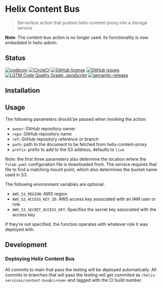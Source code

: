 # Helix Content Bus

> Serverless action that pushes helix-content-proxy into a storage service

**Note**: The content-bus action is no longer used. its functionality is now embedded in helix-admin.

## Status
[![codecov](https://img.shields.io/codecov/c/github/adobe/helix-content-bus.svg)](https://codecov.io/gh/adobe/helix-content-bus)
[![CircleCI](https://img.shields.io/circleci/project/github/adobe/helix-content-bus.svg)](https://circleci.com/gh/adobe/helix-content-bus)
[![GitHub license](https://img.shields.io/github/license/adobe/helix-content-bus.svg)](https://github.com/adobe/helix-content-bus/blob/main/LICENSE.txt)
[![GitHub issues](https://img.shields.io/github/issues/adobe/helix-content-bus.svg)](https://github.com/adobe/helix-content-bus/issues)
[![LGTM Code Quality Grade: JavaScript](https://img.shields.io/lgtm/grade/javascript/g/adobe/helix-content-bus.svg?logo=lgtm&logoWidth=18)](https://lgtm.com/projects/g/adobe/helix-content-bus)
[![semantic-release](https://img.shields.io/badge/%20%20%F0%9F%93%A6%F0%9F%9A%80-semantic--release-e10079.svg)](https://github.com/semantic-release/semantic-release)

## Installation

## Usage

The following parameters should be passed when invoking the action:
- `owner`: GitHub repository owner
- `repo`: GitHub repository name
- `ref`: GitHub repository reference or branch
- `path`: path to the document to be fetched from helix-content-proxy
- `prefix`: prefix to add to the S3 address, defaults to `live`

Note: the first three parameters also determine the location where the `fstab.yaml` configuration file is downloaded from.
The service requires that file to find a matching mount point, which also determines the bucket name used in S3.

The following environment variables are optional:
- `AWS_S3_REGION`: AWS region
- `AWS_S3_ACCESS_KEY_ID`: AWS access key associated with an IAM user or role
- `AWS_S3_SECRET_ACCESS_KEY`: Specifies the secret key associated with the access key

If they're not specified, the function operates with whatever role it was deployed with.

## Development

### Deploying Helix Content Bus

All commits to main that pass the testing will be deployed automatically. All commits to branches that will pass the testing will get commited as `/helix-services/content-bus@ci<num>` and tagged with the CI build number.
